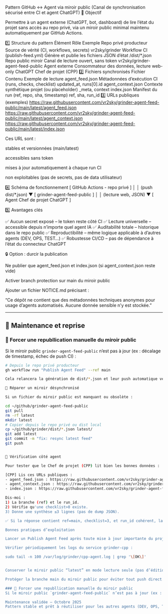 Pattern GitHub ↔ Agent via miroir public
(Canal de synchronisation sécurisé entre CI et agent ChatGPT)
🎯 Objectif

Permettre à un agent externe (ChatGPT, bot, dashboard) de lire l’état du projet sans accès au repo privé, via un miroir public minimal maintenu automatiquement par GitHub Actions.

1️⃣ Structure du pattern
Élément	Rôle	Exemple
Repo privé producteur	Source de vérité (CI, workflows, secrets)	vr2sky/grinder
Workflow CI (publish-feed.yml)	Génère et publie les fichiers JSON d’état	/dist/*.json
Repo public miroir	Canal de lecture ouvert, sans token	vr2sky/grinder-agent-feed-public
Agent externe	Consommateur des données, lecture web-only	ChatGPT Chef de projet (CPP)
2️⃣ Fichiers synchronisés
Fichier	Contenu	Exemple de lecture
agent_feed.json	Métadonnées d’exécution CI (runs, checks, checklist)	updated_at, runs[0].id
agent_context.json	Contexte synthétique projet (ou placeholder)	_meta, context
index.json	Manifest du run (ref, repo, sha, timestamp)	ref, sha, run_id
3️⃣ URLs publiques (exemples)
https://raw.githubusercontent.com/vr2sky/grinder-agent-feed-public/main/latest/agent_feed.json
https://raw.githubusercontent.com/vr2sky/grinder-agent-feed-public/main/latest/agent_context.json
https://raw.githubusercontent.com/vr2sky/grinder-agent-feed-public/main/latest/index.json


Ces URL sont :

stables et versionnées (main/latest)

accessibles sans token

mises à jour automatiquement à chaque run CI

non exploitables (pas de secrets, pas de data utilisateur)

4️⃣ Schéma de fonctionnement
[ GitHub Actions - repo privé ]
        │
        │ (push dist/*.json)
        ▼
[ grinder-agent-feed-public ]
        │
        │ (lecture web, JSON)
        ▼
[ Agent Chef de projet ChatGPT ]

5️⃣ Avantages clés

✅ Aucun secret exposé – le token reste côté CI
✅ Lecture universelle – accessible depuis n’importe quel agent IA
✅ Auditabilité totale – historique dans le repo public
✅ Reproductibilité – même logique applicable à d’autres agents (DEV, OPS, TEST…)
✅ Robustesse CI/CD – pas de dépendance à l’état du connecteur ChatGPT

🔒 Option : durcir la publication

Ne publier que agent_feed.json et index.json (si agent_context.json reste vide)

Activer branch protection sur main du miroir public

Ajouter un fichier NOTICE.md précisant :

“Ce dépôt ne contient que des métadonnées techniques anonymes pour usage d’agents automatisés. Aucune donnée sensible n’y est stockée.”

---

## 🧰 Maintenance et reprise

### 🔁 Forcer une republlication manuelle du miroir public
Si le miroir public `grinder-agent-feed-public` n’est pas à jour (ex : décalage de timestamp, échec de push CI) :

```bash
# Depuis le repo privé producteur
gh workflow run "Publish Agent Feed" --ref main

Cela relancera la génération de dist/*.json et leur push automatique vers le miroir public.

🧼 Réparer un miroir désynchronisé

Si un fichier du miroir public est manquant ou obsolète :

cd ~/github/grinder-agent-feed-public
git pull
rm -rf latest
mkdir latest
# Copier depuis le repo privé ou dist local
cp ~/github/grinder/dist/*.json latest/
git add latest
git commit -m "fix: resync latest feed"
git push


🧩 Vérification côté agent

Pour tester que le Chef de projet (CPP) lit bien les bonnes données :

[CPP] Lis ces URLs publiques :
- agent_feed.json : https://raw.githubusercontent.com/vr2sky/grinder-agent-feed-public/main/latest/agent_feed.json
- agent_context.json : https://raw.githubusercontent.com/vr2sky/grinder-agent-feed-public/main/latest/agent_context.json
- index.json : https://raw.githubusercontent.com/vr2sky/grinder-agent-feed-public/main/latest/index.json

Dis-moi :
1) La branche (ref) et le run_id.
2) Vérifie qu'une checklist>0 existe.
3) Donne une synthèse ≤3 lignes (pas de dump JSON).

✅ Si la réponse contient ref=main, checklist=3, et run_id cohérent, la liaison CI ↔ Agent est valide.

Bonnes pratiques d’exploitation

Lancer un Publish Agent Feed après toute mise à jour importante du projet.

Vérifier périodiquement les logs du service grinder-cpp :

sudo tail -n 100 /var/log/grinder/cpp-agent.log | grep '\[OK\]'


Conserver le miroir public “latest” en mode lecture seule (pas d’édition manuelle).

Protéger la branche main du miroir public pour éviter tout push direct.

### 🔁 Forcer une republlication manuelle du miroir public
Si le miroir public `grinder-agent-feed-public` n’est pas à jour (ex : décalage de timestamp, échec de push CI) :

Maintenance validée – Octobre 2025
Pattern stable et prêt à réutiliser pour les autres agents (DEV, OPS, TEST, DOC).
